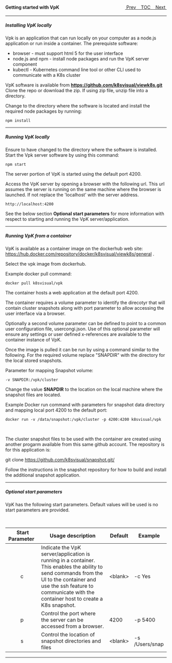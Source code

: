 <topicKey gettingstarted/>
<topicBack id="topicNext" link="generalusage"/>
<topicNext id="topicBack" link="toc"/>

<a style="float: right;" href="javascript:docNextTopic()">&nbsp;&nbsp;Next&nbsp;<i class="fas fa-lg fa-arrow-right"></i></a>
<a style="float: right;" href="javascript:docNextTopic('toc')">&nbsp;&nbsp;TOC&nbsp;&nbsp;</a>
<a style="float: right;" href="javascript:docPrevTopic()"><i class="fas fa-lg fa-arrow-left"></i>&nbsp;Prev&nbsp;&nbsp;</a>

#### Getting started with VpK

---

<!-- <div style="margin-left: 150px;">
    <iframe width="700" height="390" src="https://www.youtube.com/embed/oLnhPCZa_fo">
    </iframe>    
</div> -->


##### Installing VpK locally

Vpk is an application that can run locally on your computer as a node.js application or run inside a container.  The prerequiste software:

- browser - must support html 5 for the user interface 
- node.js and npm - install node packages and run the VpK server component 
- kubectl - Kubernetes command line tool or other CLI used to communicate with a K8s cluster 


VpK software is available from __https://github.com/k8svisual/viewk8s.git__ Clone the repo or download the zip.  If using zip file, unzip file into a directory.

Change to the directory where the software is located and install the required node packages by running: 

```
npm install
```

---

##### Running VpK locally

Ensure to have changed to the directory where the software is installed.  Start the Vpk server software by using this command: 

```
npm start
```

The server portion of VpK is started using the default port 4200.

Access the VpK server by opening a browser with the following url. This url assumes the server is running on the same machine where the browser is launched.  If not
replace the 'localhost' with the server address.

```
http://localhost:4200
```

See the below section __Optional start parameters__ for more information with respect to starting and running the VpK server/application.

---

##### Running VpK from a container
	
VpK is available as a container image on the dockerhub web site: 
https://hub.docker.com/repository/docker/k8svisual/viewk8s/general . 

Select the vpk image from dockerhub.

Example docker pull command: 
```
docker pull k8svisual/vpk
```

The container hosts a web application at the default port 4200.

The container requires a volume parameter to identify the direcotyr that will contain cluster snapshots along with port parameter to allow accessing the user interface via a browser.  

Optionally a second volume parameter can be defined to point to a common user configuration file, usercongi.json. Use of this optional parameter will ensure any settings or user defined x-references are available to the container instance of VpK.

Once the image is pulled it can be run by using a command similar to the following.  For the required volume replace "SNAPDIR" with the directory for the local stored snapshots. 

Parameter for mapping Snapshot volume:
```
-v SNAPDIR:/vpk/cluster
```
Change the value __SNAPDIR__ to the location on the local machine where the snapshot files are located.


Example Docker run command with parameters for snapshot data directory and mapping local port 4200 to the default port:
```
docker run -v /data/snapshot:/vpk/cluster -p 4200:4200 k8svisual/vpk
```

<br>

The cluster snapshot files to be used with the container are created using another progarm available from this same github account.  The repository is for this application is:

git clone https://github.com/k8svisual/snapshot.git/ 

Follow the instructions in the snapshot repository for how to build and install the additional snapshot application.


---

##### Optional start parameters

VpK has the following start parameters.  Default values will be used is no start parameters are provided. 

<br>

| &nbsp;Start Parameter&nbsp; | Usage description | Default | Example |
|:---:|---|---|---|
| c | Indicate the VpK server/application is running in a container. <br> This enables the ability to send commands from the UI to the container and use the ssh feature to communicate with the container host to create a K8s snapshot. | &lt;blank&gt; | -c Yes |
| p | Control the port where the server can be accessed from a browser. | 4200 | -p 5400 |
| s | Control the location of snapshot directories and files | &lt;blank&gt; | -s /Users/snap |


---
